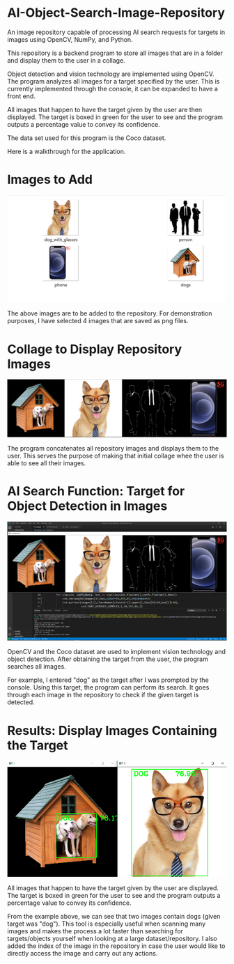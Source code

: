# AI-Object-Search-Image-Repository

An image repository capable of processing AI search requests for targets in images using OpenCV, NumPy, and Python.

This repository is a backend program to store all images that are in a folder and display them to the user in a collage. 

Object detection and vision technology are implemented using OpenCV. The program analyzes all images for a target specified by the user. This is currently implemented through the console, it can be expanded to have a front end.

All images that happen to have the target given by the user are then displayed. The target is boxed in green for the user to see and the program outputs a percentage value to convey its confidence.

The data set used for this program is the Coco dataset.

Here is a walkthrough for the application.

# Images to Add
![All Images](./screenshots/all_images.PNG?raw=true "All Images")

The above images are to be added to the repository. For demonstration purposes, I have selected 4 images that are saved as png files.

# Collage to Display Repository Images
![Repository](./screenshots/repository_collage.PNG?raw=true "Repository")

The program concatenates all repository images and displays them to the user. This serves the purpose of making that initial collage whee the user is able to see all their images.

# AI Search Function: Target for Object Detection in Images
![AI Search Function](./screenshots/search_target.PNG?raw=true "AI Search Function")

OpenCV and the Coco dataset are used to implement vision technology and object detection. After obtaining the target from the user, the program searches all images.

For example, I entered "dog" as the target after I was prompted by the console. Using this target, the program can perform its search. It goes through each image in the repository to check if the given target is detected.

# Results: Display Images Containing the Target
![Results](./screenshots/results.PNG?raw=true "Results")

All images that happen to have the target given by the user are displayed. The target is boxed in green for the user to see and the program outputs a percentage value to convey its confidence.

From the example above, we can see that two images contain dogs (given target was "dog"). This tool is especially useful when scanning many images and makes the process a lot faster than searching for targets/objects yourself when looking at a large dataset/repository. I also added the index of the image in the repository in case the user would like to directly access the image and carry out any actions.